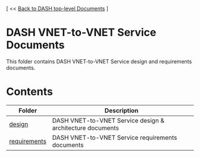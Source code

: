 [ << [Back to DASH top-level Documents](../README.md#contents) ]

# DASH VNET-to-VNET Service Documents

This folder contains DASH VNET-to-VNET Service design and requirements documents.

# Contents

| Folder                                                 | Description                                  |
| ------------------------------------------------------ | -------------------------------------------- |
| [design](design/README.md)                             | DASH VNET-to-VNET Service design & architecture documents |
| [requirements](requirements/README.md)                 | DASH VNET-to-VNET Service requirements documents         |
